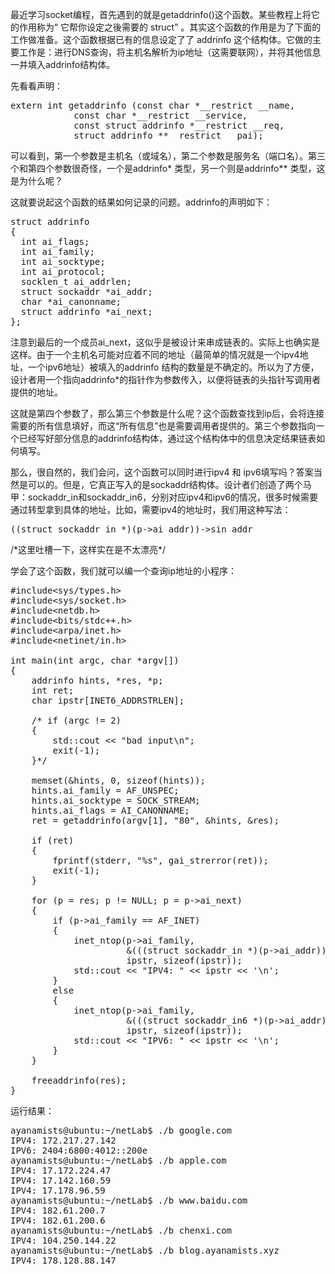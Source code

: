 
最近学习socket编程，首先遇到的就是getaddrinfo()这个函数。某些教程上将它的作用称为“ 它帮你设定之後需要的 struct” 。其实这个函数的作用是为了下面的工作做准备。这个函数根据已有的信息设定了了 addrinfo 这个结构体。它做的主要工作是：进行DNS查询，将主机名解析为ip地址（这需要联网），并将其他信息一并填入addrinfo结构体。

先看看声明：

<pre class="EnlighterJSRAW" data-enlighter-language="generic" data-enlighter-theme="" data-enlighter-highlight="" data-enlighter-linenumbers="" data-enlighter-lineoffset="" data-enlighter-title="" data-enlighter-group="">extern int getaddrinfo (const char *__restrict __name,
            const char *__restrict __service,
            const struct addrinfo *__restrict __req,
            struct addrinfo **__restrict __pai);</pre>

可以看到，第一个参数是主机名（或域名），第二个参数是服务名（端口名）。第三个和第四个参数很奇怪，一个是addrinfo\* 类型，另一个则是addrinfo\** 类型，这是为什么呢？

这就要说起这个函数的结果如何记录的问题。addrinfo的声明如下：

<pre class="EnlighterJSRAW" data-enlighter-language="generic" data-enlighter-theme="" data-enlighter-highlight="" data-enlighter-linenumbers="" data-enlighter-lineoffset="" data-enlighter-title="" data-enlighter-group="">struct addrinfo
{
  int ai_flags;            
  int ai_family;        
  int ai_socktype;       
  int ai_protocol;        
  socklen_t ai_addrlen;       
  struct sockaddr *ai_addr;    
  char *ai_canonname;       
  struct addrinfo *ai_next;    
};</pre>

注意到最后的一个成员ai_next，这似乎是被设计来串成链表的。实际上也确实是这样。由于一个主机名可能对应着不同的地址（最简单的情况就是一个ipv4地址，一个ipv6地址）被填入的addrinfo 结构的数量是不确定的。所以为了方便，设计者用一个指向addrinfo*的指针作为参数传入，以便将链表的头指针写调用者提供的地址。

这就是第四个参数了，那么第三个参数是什么呢？这个函数查找到ip后，会将连接需要的所有信息填好，而这“所有信息”也是需要调用者提供的。第三个参数指向一个已经写好部分信息的addrinfo结构体，通过这个结构体中的信息决定结果链表如何填写。

那么，很自然的，我们会问，这个函数可以同时进行ipv4 和 ipv6填写吗？答案当然是可以的。但是，它真正写入的是sockaddr结构体。设计者们创造了两个马甲：sockaddr\_in和sockaddr\_in6，分别对应ipv4和ipv6的情况，很多时候需要通过转型拿到具体的地址，比如，需要ipv4的地址时，我们用这种写法：

<pre class="EnlighterJSRAW" data-enlighter-language="generic" data-enlighter-theme="" data-enlighter-highlight="" data-enlighter-linenumbers="" data-enlighter-lineoffset="" data-enlighter-title="" data-enlighter-group="">((struct sockaddr_in *)(p->ai_addr))->sin_addr</pre>

/\*这里吐槽一下，这样实在是不太漂亮\*/

学会了这个函数，我们就可以编一个查询ip地址的小程序：

<pre class="EnlighterJSRAW" data-enlighter-language="generic" data-enlighter-theme="" data-enlighter-highlight="" data-enlighter-linenumbers="" data-enlighter-lineoffset="" data-enlighter-title="" data-enlighter-group="">#include&lt;sys/types.h>
#include&lt;sys/socket.h>
#include&lt;netdb.h>
#include&lt;bits/stdc++.h>
#include&lt;arpa/inet.h>
#include&lt;netinet/in.h>

int main(int argc, char *argv[])
{
    addrinfo hints, *res, *p;
    int ret;
    char ipstr[INET6_ADDRSTRLEN];

    /* if (argc != 2)
    {
        std::cout &lt;&lt; "bad input\n";
        exit(-1);
    }*/

    memset(&hints, 0, sizeof(hints));
    hints.ai_family = AF_UNSPEC;
    hints.ai_socktype = SOCK_STREAM;
    hints.ai_flags = AI_CANONNAME;
    ret = getaddrinfo(argv[1], "80", &hints, &res);

    if (ret)
    {
        fprintf(stderr, "%s", gai_strerror(ret));
        exit(-1);
    }

    for (p = res; p != NULL; p = p->ai_next)
    {
        if (p->ai_family == AF_INET)
        {
            inet_ntop(p->ai_family,
                      &(((struct sockaddr_in *)(p->ai_addr))->sin_addr),
                      ipstr, sizeof(ipstr));
            std::cout &lt;&lt; "IPV4: " &lt;&lt; ipstr &lt;&lt; '\n';
        }
        else
        {
            inet_ntop(p->ai_family,
                      &(((struct sockaddr_in6 *)(p->ai_addr))->sin6_addr),
                      ipstr, sizeof(ipstr));
            std::cout &lt;&lt; "IPV6: " &lt;&lt; ipstr &lt;&lt; '\n';
        }
    }

    freeaddrinfo(res);
}</pre>

运行结果：

<pre class="EnlighterJSRAW" data-enlighter-language="generic" data-enlighter-theme="" data-enlighter-highlight="" data-enlighter-linenumbers="" data-enlighter-lineoffset="" data-enlighter-title="" data-enlighter-group="">ayanamists@ubuntu:~/netLab$ ./b google.com
IPV4: 172.217.27.142
IPV6: 2404:6800:4012::200e
ayanamists@ubuntu:~/netLab$ ./b apple.com
IPV4: 17.172.224.47
IPV4: 17.142.160.59
IPV4: 17.178.96.59
ayanamists@ubuntu:~/netLab$ ./b www.baidu.com
IPV4: 182.61.200.7
IPV4: 182.61.200.6
ayanamists@ubuntu:~/netLab$ ./b chenxi.com
IPV4: 104.250.144.22
ayanamists@ubuntu:~/netLab$ ./b blog.ayanamists.xyz
IPV4: 178.128.88.147
</pre>